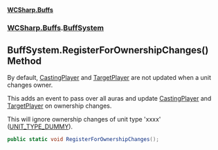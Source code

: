 #### [WCSharp.Buffs](README.md 'README')
### [WCSharp.Buffs](WCSharp.Buffs.md 'WCSharp.Buffs').[BuffSystem](WCSharp.Buffs.BuffSystem.md 'WCSharp.Buffs.BuffSystem')

## BuffSystem.RegisterForOwnershipChanges() Method

By default, [CastingPlayer](WCSharp.Buffs.Buff.CastingPlayer.md 'WCSharp.Buffs.Buff.CastingPlayer') and [TargetPlayer](WCSharp.Buffs.Buff.TargetPlayer.md 'WCSharp.Buffs.Buff.TargetPlayer') are not updated when a unit changes owner.  
  
This adds an event to pass over all auras and update [CastingPlayer](WCSharp.Buffs.Buff.CastingPlayer.md 'WCSharp.Buffs.Buff.CastingPlayer') and [TargetPlayer](WCSharp.Buffs.Buff.TargetPlayer.md 'WCSharp.Buffs.Buff.TargetPlayer') on ownership changes.  
  
This will ignore ownership changes of unit type 'xxxx' ([UNIT_TYPE_DUMMY](../WCSharp.Dummies/WCSharp.Dummies.DummySystem.UNIT_TYPE_DUMMY.md 'WCSharp.Dummies.DummySystem.UNIT_TYPE_DUMMY')).

```csharp
public static void RegisterForOwnershipChanges();
```
